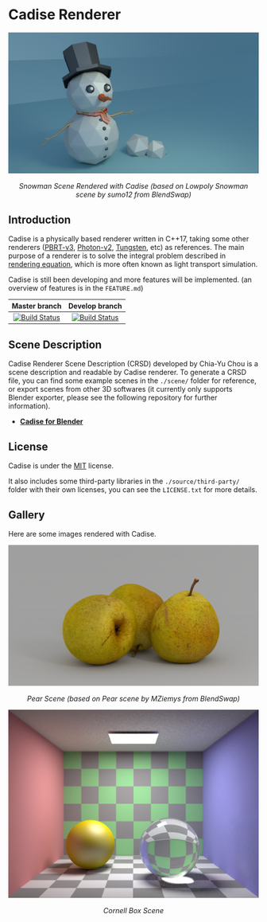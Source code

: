 # Cadise Renderer
<img src="./gallery/cover-image/lowpoly_Snowman.png">
<p align="center"><i>Snowman Scene Rendered with Cadise (based on Lowpoly Snowman scene by sumo12 from BlendSwap)</i></p>

## Introduction
Cadise is a physically based renderer written in C++17, taking some other renderers ([PBRT-v3](https://github.com/mmp/pbrt-v3), [Photon-v2](https://github.com/TzuChieh/Photon-v2), [Tungsten](https://github.com/tunabrain/tungsten), etc) as references. The main purpose of a renderer is to solve the integral problem described in [rendering equation](https://en.wikipedia.org/wiki/Rendering_equation), which is more often known as light transport simulation.

Cadise is still been developing and more features will be implemented.
(an overview of features is in the `FEATURE.md`)

| Master branch | Develop branch |
|     :---:     |      :---:     |
| [![Build Status](https://travis-ci.com/xh5a5n6k6/cadise.svg?branch=master)](https://travis-ci.com/xh5a5n6k6/cadise)| [![Build Status](https://travis-ci.com/xh5a5n6k6/cadise.svg?branch=develop)](https://travis-ci.com/xh5a5n6k6/cadise) |

## Scene Description
Cadise Renderer Scene Description (CRSD) developed by Chia-Yu Chou is a scene description and readable by Cadise renderer. To generate a CRSD file, you can find some example scenes in the `./scene/` folder for reference, or export scenes from other 3D softwares (it currently only supports Blender exporter, please see the following repository for further information).

- [**Cadise for Blender**](https://github.com/xh5a5n6k6/cadise-blender)

## License
Cadise is under the [MIT](https://opensource.org/licenses/MIT) license. 

It also includes some third-party libraries in the `./source/third-party/` folder with their own licenses, you can see the `LICENSE.txt` for more details.

## Gallery
Here are some images rendered with Cadise.

<img src="./gallery/image/pear.png">
<p align="center"><i>Pear Scene (based on Pear scene by MZiemys from BlendSwap)</i></p>
<img src="./gallery/image/cornell-box.png">
<p align="center"><i>Cornell Box Scene</i></p>